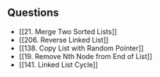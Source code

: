 
## Questions 
- [[21. Merge Two Sorted Lists]]
- [[206. Reverse Linked List]]
- [[138. Copy List with Random Pointer]]
- [[19. Remove Nth Node from End of List]]
- [[141. Linked List Cycle]]